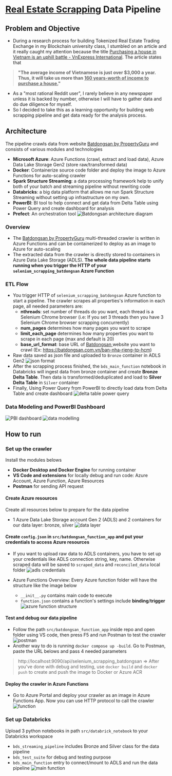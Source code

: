 # [Real Estate Scrapping](https://batdongsan.com.vn/) Data Pipeline
<!-- Start Document Outline -->
<!-- End Document Outline -->
## Problem and Objective
- During a research process for building  Tokenized Real Estate Trading Exchange in my Blockchain university class, I stumbled on an article and it really caught my attention because the title [Purchasing a house in Vietnam is an uphill battle - VnExpress International](https://e.vnexpress.net/news/readers-views/purchasing-a-house-in-vietnam-is-an-uphill-battle-4547223.html). The article states that 
> **"The average income of Vietnamese is just over $3,000 a year. Thus, it will take us more than <u>160 years-worth of income to purchase a house.</u>"**
- As a "most rational Reddit user", I rarely believe in any newspaper unless it is backed by number, otherwise I will have to gather data and do due diligence for myself. 
- So I decided to take this as a learning opportunity for building web scrapping pipeline and get data ready for the analysis process.
## Architecture
The pipeline crawls data from website [Batdongsan by PropertyGuru](https://batdongsan.com.vn/) and consists of various modules and technologies
- **Microsoft Azure**: Azure Functions (crawl, extract and load data), Azure Data Lake Storage Gen2 (store raw/transformed data)
- **Docker**: Containerize source code folder and deploy the image to Azure Functions for auto-scaling crawler
- **Spark Structure Streaming**: a data processing framework help to unify both of your batch and streaming pipeline without rewriting code  
- **Databricks**: a big data platform that allows me run Spark Structure Streaming without setting up infrastructure on my own.
- **PowerBI**: BI tool to help connect and get data from Delta Table using Power Query and create dashboard for analysis
- **Prefect**: An orchestration tool
![Batdongsan architecture diagram](png/Batdongsan-architecture-diagram.svg)
### Overview
- The [Batdongsan by PropertyGuru](https://batdongsan.com.vn/)  multi-threaded crawler is written in Azure Functions and can be containerized to deploy as an image to Azure for auto-scaling
- The extracted data from the crawler is directly stored to  containers in Azure Data Lake Storage (ADLS). **The whole data pipeline starts running when you trigger the HTTP of your `selenium_scrapping_batdongsan` Azure Function**
### ETL Flow
- You trigger HTTP of `selenium_scrapping_batdongsan` Azure function to start a pipeline. The crawler scrapes all properties's information in each page, all needed parameters are: 
    - **nthreads**: set number of threads do you want, each thread is a Selenium Chrome browser (i.e: If you set 3 threads then you have 3 Selenium Chrome browser scrapping concurrently)
    - **num_pages** determines how many pages you want to scrape
    - **limit_each_page** determines how many properties you want to scrape in each page (max and default is 20)
    - **base_url_format**: base URL of [Batdongsan ](https://batdongsan.com.vn/) website you want to crawl (Ex: https://batdongsan.com.vn/ban-nha-rieng-tp-hcm)
- Raw data saved as json file and uploaded to `Bronze` container in ADLS Gen2
![json format](png/json_format.png)
- After the scrapping process finished, the `bds_main_function` notebook in Databricks will ingest data from bronze container and create **Bronze Delta Table**. Then data is transformed/deduplicated and load to **Silver Delta Table** in `Silver` container
- Finally, Using Power Query from PowerBI to directly load data from Delta Table and create dashboard
![delta table power query](png/delta_table_power_query.png)

### Data Modeling and PowerBI Dashboard
![PBI dashboard](png/PBI_dashboard.png)
![data modelling](png/data_modelling.png)

## How to run
### Set up the crawler

Install the modules belows
- **Docker Desktop and Docker Engine** for running container
- **VS Code and extensions** for locally debug and run code: Azure Account, Azure Function, Azure Resources
- **Postman** for sending API request

#### Create Azure resources
Create all resources below to prepare for the data pipeline
- 1 Azure Data Lake Storage account Gen 2 (ADLS) and 2 containers for our data layer: bronze, silver
![data layer](png/data_layer.png)

#### Create `config.json` in `src/batdongsan_function_app`  and put your credentials to access Azure resources
- If you want to upload raw data to ADLS containers, you have to set up your credentials like ADLS connection string, key, name. Otherwise scraped data will be saved to `scraped_data` and `reconciled_data` local folder
![adls credentials](png/adls_credentials.png)

- Azure Functions Overview: Every Azure function folder will have the structure like the image below
    - `__init__.py` contains main code to execute
    - `function.json` contains a function's settings include **binding**/**trigger**
![azure function structure](png/azure_function_structure.png)

#### Test and debug our data pipeline
- Follow the path `src/batdongsan_function_app` inside repo and open folder using VS code, then press F5 and run Postman to test the crawler
![postman](png/postman.png)
- Another way to do is running `docker compose up -build`. Go to Postman, paste the URL belows and pass 4 needed parameters
> http://localhost:9090/api/selenium_scrapping_batdongsan
=> After you've done with debug and testing, use `docker build` and `docker push` to create and push the image to Docker or Azure ACR
#### Deploy the crawler in Azure Functions
- Go to Azure Portal and deploy your crawler as an image in Azure Functions App. Now you can use HTTP protocol to call the crawler
![function](png/function_app.png)

### Set up Databricks
Upload 3 python notebooks in path `src/databrick_notebook` to your Databricks workspace
- `bds_streaming_pipeline` includes Bronze and Silver class for the data pipeline
- `bds_test_suite` for debug and testing purpose
- `bds_main_function` entry to connect/mount to ADLS and run the data pipeline
![main function](png/main_function.png)